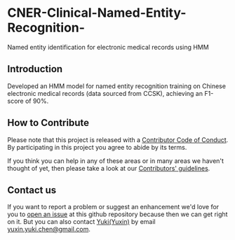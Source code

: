 # CNER-Clinical-Named-Entity-Recognition-
Named entity identification for electronic medical records using HMM

## Introduction
Developed an HMM model for named entity recognition training on Chinese electronic medical records (data sourced from CCSK), achieving an F1-score of 90%.

## How to Contribute
Please note that this project is released with a [Contributor Code of Conduct](https://github.com/KingOfOrikid/Design-and-implementation-of-a-task-based-Q-A-system-based-on-TCM-knowledge-graph/blob/main/CODE_OF_CONDUCT.md).
By participating in this project you agree to abide by its terms.              
         
If you think you can help in any of these areas or in many areas we haven't thought of yet, then please take a look at our [Contributors' guidelines](https://github.com/KingOfOrikid/Design-and-implementation-of-a-task-based-Q-A-system-based-on-TCM-knowledge-graph/blob/main/CONTRIBUTING.md).          
           
## Contact us
If you want to report a problem or suggest an enhancement we'd love for you to [open an issue](../../issues) at this github repository because then we can get right on it. But you can also contact [Yuki(Yuxin)](https://github.com/KingOfOrikid) by email yuxin.yuki.chen@gmail.com.